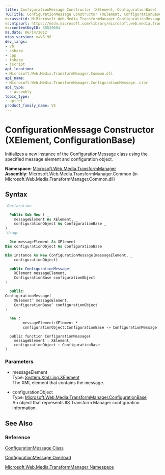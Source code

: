 ```yaml
---
title: ConfigurationMessage Constructor (XElement, ConfigurationBase) (Microsoft.Web.Media.TransformManager)
TOCTitle: ConfigurationMessage Constructor (XElement, ConfigurationBase)
ms:assetid: M:Microsoft.Web.Media.TransformManager.ConfigurationMessage.#ctor(System.Xml.Linq.XElement,Microsoft.Web.Media.TransformManager.ConfigurationBase)
ms:mtpsurl: https://msdn.microsoft.com/library/microsoft.web.media.transformmanager.configurationmessage.configurationmessage(v=VS.90)
ms:contentKeyID: 35520604
ms.date: 06/14/2012
mtps_version: v=VS.90
dev_langs:
- vb
- csharp
- cpp
- fsharp
- jscript
api_location:
- Microsoft.Web.Media.TransformManager.Common.dll
api_name:
- Microsoft.Web.Media.TransformManager.ConfigurationMessage..ctor
api_type:
  - Assembly
topic_type:
- apiref
product_family_name: VS
---
```


# ConfigurationMessage Constructor (XElement, ConfigurationBase)

Initializes a new instance of the [ConfigurationMessage](configurationmessage-class-microsoft-web-media-transformmanager.md) class using the specified message element and configuration object.

**Namespace:**  [Microsoft.Web.Media.TransformManager](microsoft-web-media-transformmanager-namespace.md)  
**Assembly:**  Microsoft.Web.Media.TransformManager.Common (in Microsoft.Web.Media.TransformManager.Common.dll)

## Syntax

```vb
'Declaration

  Public Sub New ( _
    messageElement As XElement, _
    configurationObject As ConfigurationBase _
)
'Usage

  Dim messageElement As XElement
Dim configurationObject As ConfigurationBase

Dim instance As New ConfigurationMessage(messageElement, _
    configurationObject)
```

```csharp
  public ConfigurationMessage(
    XElement messageElement,
    ConfigurationBase configurationObject
)
```

```cpp
  public:
ConfigurationMessage(
    XElement^ messageElement, 
    ConfigurationBase^ configurationObject
)
```

``` fsharp
  new : 
        messageElement:XElement * 
        configurationObject:ConfigurationBase -> ConfigurationMessage
```

```jscript
  public function ConfigurationMessage(
    messageElement : XElement, 
    configurationObject : ConfigurationBase
)
```

### Parameters

  - messageElement  
    Type: [System.Xml.Linq.XElement](https://msdn.microsoft.com/library/bb340098)  
    The XML element that contains the message.  

<!-- end list -->

  - configurationObject  
    Type: [Microsoft.Web.Media.TransformManager.ConfigurationBase](configurationbase-class-microsoft-web-media-transformmanager.md)  
    An object that represents IIS Transform Manager configuration information.  

## See Also

### Reference

[ConfigurationMessage Class](configurationmessage-class-microsoft-web-media-transformmanager.md)

[ConfigurationMessage Overload](configurationmessage-constructor-microsoft-web-media-transformmanager.md)

[Microsoft.Web.Media.TransformManager Namespace](microsoft-web-media-transformmanager-namespace.md)
